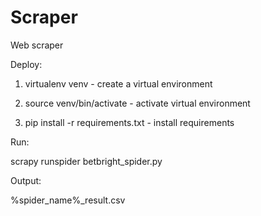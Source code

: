# Scraper
Web scraper

Deploy:

1. virtualenv venv - create a virtual environment

2. source venv/bin/activate - activate virtual environment

3. pip install -r requirements.txt - install requirements


Run:

scrapy runspider betbright_spider.py

Output:

%spider_name%_result.csv
